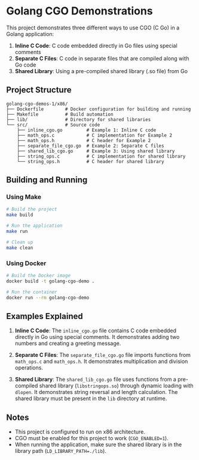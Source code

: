 # Golang CGO Demonstrations

This project demonstrates three different ways to use CGO (C Go) in a Golang application:

1. **Inline C Code**: C code embedded directly in Go files using special comments
2. **Separate C Files**: C code in separate files that are compiled along with Go code
3. **Shared Library**: Using a pre-compiled shared library (.so file) from Go

## Project Structure

```
golang-cgo-demos-1/x86/
├── Dockerfile        # Docker configuration for building and running
├── Makefile          # Build automation
├── lib/              # Directory for shared libraries
└── src/              # Source code
    ├── inline_cgo.go         # Example 1: Inline C code
    ├── math_ops.c            # C implementation for Example 2
    ├── math_ops.h            # C header for Example 2
    ├── separate_file_cgo.go  # Example 2: Separate C files
    ├── shared_lib_cgo.go     # Example 3: Using shared library
    ├── string_ops.c          # C implementation for shared library
    └── string_ops.h          # C header for shared library
```

## Building and Running

### Using Make

```bash
# Build the project
make build

# Run the application
make run

# Clean up
make clean
```

### Using Docker

```bash
# Build the Docker image
docker build -t golang-cgo-demo .

# Run the container
docker run --rm golang-cgo-demo
```

## Examples Explained

1. **Inline C Code**: The `inline_cgo.go` file contains C code embedded directly in Go using special comments. It demonstrates adding two numbers and creating a greeting message.

2. **Separate C Files**: The `separate_file_cgo.go` file imports functions from `math_ops.c` and `math_ops.h`. It demonstrates multiplication and division operations.

3. **Shared Library**: The `shared_lib_cgo.go` file uses functions from a pre-compiled shared library (`libstringops.so`) through dynamic loading with `dlopen`. It demonstrates string reversal and length calculation. The shared library must be present in the `lib` directory at runtime.

## Notes

- This project is configured to run on x86 architecture.
- CGO must be enabled for this project to work (`CGO_ENABLED=1`).
- When running the application, make sure the shared library is in the library path (`LD_LIBRARY_PATH=./lib`).
